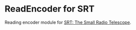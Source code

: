 # ReadEncoder for SRT

Reading encoder module for [SRT: The Small Radio Telescope](https://www.haystack.mit.edu/haystack-public-outreach/srt-the-small-radio-telescope-for-education/).
